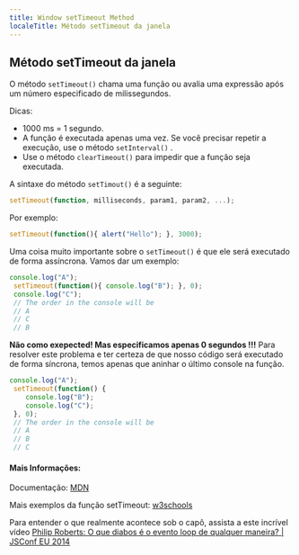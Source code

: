 ```yaml
---
title: Window setTimeout Method
localeTitle: Método setTimeout da janela
---
```

## Método setTimeout da janela

O método `setTimeout()` chama uma função ou avalia uma expressão após um número especificado de milissegundos.

Dicas:

*   1000 ms = 1 segundo.
*   A função é executada apenas uma vez. Se você precisar repetir a execução, use o método `setInterval()` .
*   Use o método `clearTimeout()` para impedir que a função seja executada.

A sintaxe do método `setTimout()` é a seguinte:

```js
setTimeout(function, milliseconds, param1, param2, ...); 
```

Por exemplo:

```js
setTimeout(function(){ alert("Hello"); }, 3000); 
```

Uma coisa muito importante sobre o `setTimeout()` é que ele será executado de forma assíncrona. Vamos dar um exemplo:

```js
console.log("A"); 
 setTimeout(function(){ console.log("B"); }, 0); 
 console.log("C"); 
 // The order in the console will be 
 // A 
 // C 
 // B 
```

**Não como exepected! Mas especificamos apenas 0 segundos !!!** Para resolver este problema e ter certeza de que nosso código será executado de forma síncrona, temos apenas que aninhar o último console na função.

```js
console.log("A"); 
 setTimeout(function() { 
    console.log("B"); 
    console.log("C"); 
 }, 0); 
 // The order in the console will be 
 // A 
 // B 
 // C 
```

#### Mais Informações:

Documentação: [MDN](https://developer.mozilla.org/en-US/docs/Web/API/WindowOrWorkerGlobalScope/setTimeout)

Mais exemplos da função setTimeout: [w3schools](https://www.w3schools.com/jsref/met_win_settimeout.asp)

Para entender o que realmente acontece sob o capô, assista a este incrível vídeo [Philip Roberts: O que diabos é o evento loop de qualquer maneira? | JSConf EU 2014](https://www.youtube.com/watch?v=8aGhZQkoFbQ)